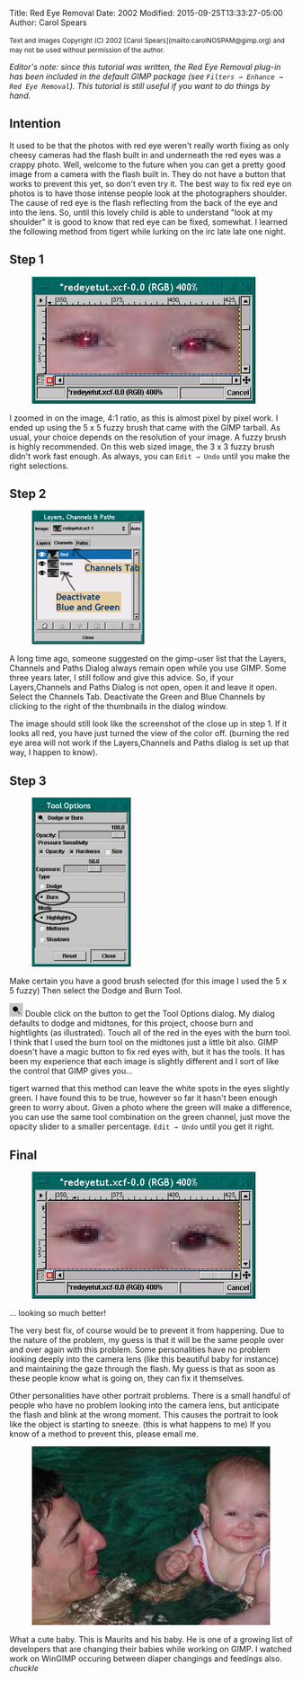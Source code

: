 Title: Red Eye Removal
Date: 2002
Modified: 2015-09-25T13:33:27-05:00
Author: Carol Spears


<small>
Text and images Copyright (C) 2002 [Carol Spears](mailto:carolNOSPAM@gimp.org) and may not be used without permission of the author.
</small>

_Editor's note: since this tutorial was written, the Red Eye Removal plug-in has been included in the default GIMP package (see `Filters → Enhance → Red Eye Removal`). This tutorial is still useful if you want to do things by hand._

## Intention

It used to be that the photos with red eye weren't really worth fixing as only cheesy cameras had the flash built in and underneath the red eyes was a crappy photo. Well, welcome to the future when you can get a pretty good image from a camera with the flash built in. They do not have a button that works to prevent this yet, so don't even try it. The best way to fix red eye on photos is to have those intense people look at the photographers shoulder. The cause of red eye is the flash reflecting from the back of the eye and into the lens. So, until this lovely child is able to understand "look at my shoulder" it is good to know that red eye can be fixed, somewhat. I learned the following method from tigert while lurking on the irc late late one night.

## Step 1

<figure>
<img src="zoom1.png" alt="zoom1.png"/>
</figure>

I zoomed in on the image, 4:1 ratio, as this is almost pixel by pixel work. I ended up using the 5 x 5 fuzzy brush that came with the GIMP tarball. As usual, your choice depends on the resolution of your image. A fuzzy brush is highly recommended. On this web sized image, the 3 x 3 fuzzy brush didn't work fast enough. As always, you can `Edit → Undo` until you make the right selections.

## Step 2

<figure>
<img src="dialog-channels-sm.png" alt="dialog-channels-sm.png"/>
</figure>

A long time ago, someone suggested on the gimp-user list that the Layers, Channels and Paths Dialog always remain open while you use GIMP. Some three years later, I still follow and give this advice. So, if your Layers,Channels and Paths Dialog is not open, open it and leave it open. Select the Channels Tab. Deactivate the Green and Blue Channels by clicking to the right of the thumbnails in the dialog window.  

The image should still look like the screenshot of the close up in step 1. If it looks all red, you have just turned the view of the color off. (burning the red eye area will not work if the Layers,Channels and Paths dialog is set up that way, I happen to know).

## Step 3

<figure>
<img src="burnopts-sm.png" alt="burnopts-sm.png"/>
</figure>

Make certain you have a good brush selected (for this image I used the 5 x 5 fuzzy) Then select the Dodge and Burn Tool. 

<img src="dodgeorburn.png" alt="dodgeorburn.png"/> Double click on the button to get the Tool Options dialog. My dialog defaults to dodge and midtones, for this project, choose burn and hightlights (as illustrated). Touch all of the red in the eyes with the burn tool. I think that I used the burn tool on the midtones just a little bit also. GIMP doesn't have a magic button to fix red eyes with, but it has the tools. It has been my experience that each image is slightly different and I sort of like the control that GIMP gives you...  

tigert warned that this method can leave the white spots in the eyes slightly green. I have found this to be true, however so far it hasn't been enough green to worry about. Given a photo where the green will make a difference, you can use the same tool combination on the green channel, just move the opacity slider to a smaller percentage. `Edit → Undo` until you get it right.

## Final

<figure>
<img src="zoom2.png" alt="zoom2.png"/>
</figure>

... looking so much better!  

The very best fix, of course would be to prevent it from happening. Due to the nature of the problem, my guess is that it will be the same people over and over again with this problem. Some personalities have no problem looking deeply into the camera lens (like this beautiful baby for instance) and maintaining the gaze through the flash. My guess is that as soon as these people know what is going on, they can fix it themselves.  

Other personalities have other portrait problems. There is a small handful of people who have no problem looking into the camera lens, but anticipate the flash and blink at the wrong moment. This causes the portrait to look like the object is starting to sneeze. (this is what happens to me) If you know of a method to prevent this, please email me.

<figure>
<img src="swimming2.jpg" alt="swimming2.jpg"/>
</figure>

What a cute baby. This is Maurits and his baby. He is one of a growing list of developers that are changing their babies while working on GIMP. I watched work on WinGIMP occuring between diaper changings and feedings also. *chuckle*

